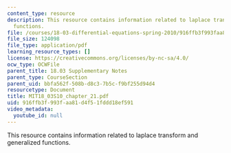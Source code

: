```yaml
---
content_type: resource
description: This resource contains information related to laplace transform and generalized
  functions.
file: /courses/18-03-differential-equations-spring-2010/916ffb3f993faa81d4f51fddd18ef591_MIT18_03S10_chapter_21.pdf
file_size: 124098
file_type: application/pdf
learning_resource_types: []
license: https://creativecommons.org/licenses/by-nc-sa/4.0/
ocw_type: OCWFile
parent_title: 18.03 Supplementary Notes
parent_type: CourseSection
parent_uid: bbfa562f-508b-d8c3-7b5c-f9bf255d94d4
resourcetype: Document
title: MIT18_03S10_chapter_21.pdf
uid: 916ffb3f-993f-aa81-d4f5-1fddd18ef591
video_metadata:
  youtube_id: null
---
```

This resource contains information related to laplace transform and generalized functions.